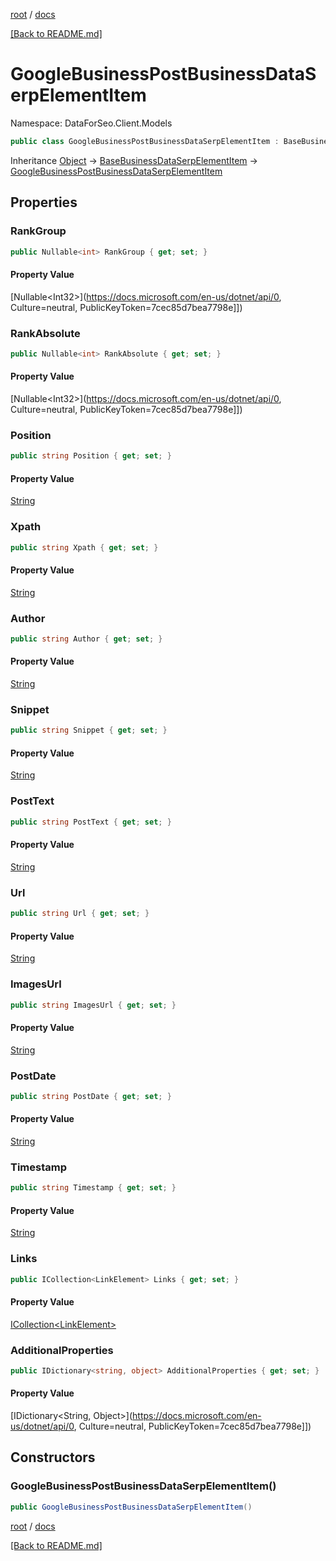 [root](./../ "root") / [docs](./ "docs")

[[Back to README.md]](./../README.md "[Back to README.md]")

# GoogleBusinessPostBusinessDataSerpElementItem

Namespace: DataForSeo.Client.Models

```csharp
public class GoogleBusinessPostBusinessDataSerpElementItem : BaseBusinessDataSerpElementItem
```

Inheritance [Object](https://docs.microsoft.com/en-us/dotnet/api/Object) → [BaseBusinessDataSerpElementItem](./BaseBusinessDataSerpElementItem.md) → [GoogleBusinessPostBusinessDataSerpElementItem](./GoogleBusinessPostBusinessDataSerpElementItem.md)

## Properties

### **RankGroup**

```csharp
public Nullable<int> RankGroup { get; set; }
```

#### Property Value

[Nullable&lt;Int32&gt;](https://docs.microsoft.com/en-us/dotnet/api/0, Culture=neutral, PublicKeyToken=7cec85d7bea7798e]])<br>

### **RankAbsolute**

```csharp
public Nullable<int> RankAbsolute { get; set; }
```

#### Property Value

[Nullable&lt;Int32&gt;](https://docs.microsoft.com/en-us/dotnet/api/0, Culture=neutral, PublicKeyToken=7cec85d7bea7798e]])<br>

### **Position**

```csharp
public string Position { get; set; }
```

#### Property Value

[String](https://docs.microsoft.com/en-us/dotnet/api/String)<br>

### **Xpath**

```csharp
public string Xpath { get; set; }
```

#### Property Value

[String](https://docs.microsoft.com/en-us/dotnet/api/String)<br>

### **Author**

```csharp
public string Author { get; set; }
```

#### Property Value

[String](https://docs.microsoft.com/en-us/dotnet/api/String)<br>

### **Snippet**

```csharp
public string Snippet { get; set; }
```

#### Property Value

[String](https://docs.microsoft.com/en-us/dotnet/api/String)<br>

### **PostText**

```csharp
public string PostText { get; set; }
```

#### Property Value

[String](https://docs.microsoft.com/en-us/dotnet/api/String)<br>

### **Url**

```csharp
public string Url { get; set; }
```

#### Property Value

[String](https://docs.microsoft.com/en-us/dotnet/api/String)<br>

### **ImagesUrl**

```csharp
public string ImagesUrl { get; set; }
```

#### Property Value

[String](https://docs.microsoft.com/en-us/dotnet/api/String)<br>

### **PostDate**

```csharp
public string PostDate { get; set; }
```

#### Property Value

[String](https://docs.microsoft.com/en-us/dotnet/api/String)<br>

### **Timestamp**

```csharp
public string Timestamp { get; set; }
```

#### Property Value

[String](https://docs.microsoft.com/en-us/dotnet/api/String)<br>

### **Links**

```csharp
public ICollection<LinkElement> Links { get; set; }
```

#### Property Value

[ICollection&lt;LinkElement&gt;](./LinkElement.md)<br>

### **AdditionalProperties**

```csharp
public IDictionary<string, object> AdditionalProperties { get; set; }
```

#### Property Value

[IDictionary&lt;String, Object&gt;](https://docs.microsoft.com/en-us/dotnet/api/0, Culture=neutral, PublicKeyToken=7cec85d7bea7798e]])<br>

## Constructors

### **GoogleBusinessPostBusinessDataSerpElementItem()**

```csharp
public GoogleBusinessPostBusinessDataSerpElementItem()
```

[root](./../ "root") / [docs](./ "docs")

[[Back to README.md]](./../README.md "[Back to README.md]")